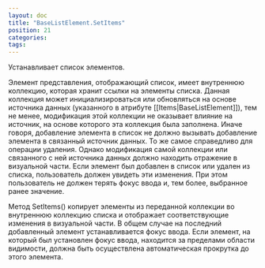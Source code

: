 ```yaml
---
layout: doc
title: "BaseListElement.SetItems"
position: 21
categories: 
tags: 
---
```


Устанавливает список элементов.

Элемент представления, отображающий список, имеет внутреннюю коллекцию, которая хранит ссылки на элементы списка. Данная коллекция может инициализироваться или обновляться на основе источника данных (указанного в атрибуте [[Items|BaseListElement]]), тем не менее, модификация этой коллекции не оказывает влияние на источник, на основе которого эта коллекция была заполнена. Иначе говоря, добавление элемента в список не должно вызывать добавление элемента в связанный источник данных. То же самое справедливо для операции удаления. Однако модификация самой коллекции или связанного с ней источника данных должно находить отражение в визуальной части. Если элемент был добавлен в список или удален из списка, пользователь должен увидеть эти изменения. При этом пользователь не должен терять фокус ввода и, тем более, выбранное ранее значение.

Метод SetItems() копирует элементы из переданной коллекции во внутреннюю коллекцию списка и отображает соответствующие изменения в визуальной части. В общем случае на последний добавленный элемент устанавливается фокус ввода. Если элемент, на который был установлен фокус ввода, находится за пределами области видимости, должна быть осуществлена автоматическая прокрутка до этого элемента.

 

 

